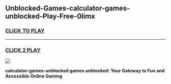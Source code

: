 
## Unblocked-Games-calculator-games-unblocked-Play-Free-0limx
<h3>
<a href="https://premium76.site?title=calculator-games-unblocked&ref=18A1">CLICK TO PLAY</a></h3>
<hr>

<h3>
<a href="https://premium76.site?title=calculator-games-unblocked&ref=18A1">CLICK 2 PLAY</a>
  
</h3>

<a href="https://premium76.site?title=calculator-games-unblocked&ref=18A1"><img src="https://clearcache.store/games.png"></a>


**calculator-games-unblocked games unblocked: Your Gateway to Fun and Accessible Online Gaming**
